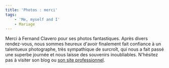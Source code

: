 ```yaml
---
title: 'Photos : merci'
tags:
    - 'Me, myself and I'
    - Mariage
---
```


Merci à Fernand Clavero pour ses photos fantastiques. Après divers rendez-vous,
nous sommes heureux d'avoir finalement fait confiance à un talentueux
photographe, très sympathique de surcroît, qui nous a fait passé une superbe
journée et nous laisse des souvenirs inoubliables. N'hésitez pas à visiter son
blog ou [son site professionnel](http://www.fernandclavero-photographe.fr/).
